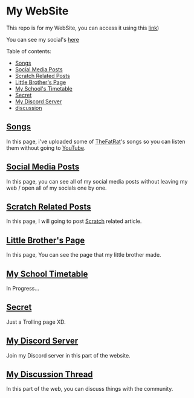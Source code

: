 # My WebSite

This repo is for my WebSite, you can access it using this [link](https://red78massive1573.github.io))

You can see my social's [here](https://app.simplenote.com/p/VywpG7)

Table of contents:
* [Songs](#songs)
* [Social Media Posts](#social)
* [Scratch Related Posts](#scratch)
* [Little Brother's Page](#lil)
* [My School's Timetable](#school)
* [Secret](#secret)
* [My Discord Server](#discord)
* [discussion](#discuss)

## <a name="songs" href="https://red78massive1573.github.io/songs/">Songs</a>
In this page, i've uploaded some of [TheFatRat](https://www.youtube.com/c/TheFatRat)'s songs so you can listen them without going to [YouTube](https://www.youtube.com/).

## <a name="social" href="https://red78massive1573.github.io/social-media/">Social Media Posts</a>
In this page, you can see all of my social media posts without leaving my web / open all of my socials one by one.

## <a name="scratch" href="https://red78massive1573.github.io/scratch/">Scratch Related Posts</a>
In this page, I will going to post [Scratch](https://scratch.mit.edu/) related article.

## <a name="lil" href="https://red78massive1573.github.io/lil-bro-s-web/">Little Brother's Page</a>
In this page, You can see the page that my little brother made.

## <a name="school" href="https://red78massive1573.github.io/jadwal/">My School Timetable</a>
In Progress...

## <a name="secret" href="https://red78massive1573.github.io/secret/">Secret</a>
Just a Trolling page XD.

## <a name="discord" href="https://red78massive1573.github.io#discord">My Discord Server</a>
Join my Discord server in this part of the website.

## <a name="discuss" href="https://red78massive1573.github.io/#disqus_thread">My Discussion Thread</a>
In this part of the web, you can discuss things with the community.
